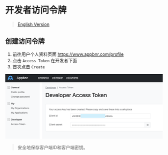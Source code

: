 # 开发者访问令牌

> [English Version](developer-access-token.md)

## 创建访问令牌

1. 前往用户个人资料页面 https://www.appbnr.com/profile
2. 点击 `Access Token` 在开发者下面
3. 首次点击 `Create`


![开发者访问令牌](https://raw.githubusercontent.com/appbnr/appbnr.github.io/main/docs/developer/%20assets/developer-access-token.png "开发者访问令牌")


> 安全地保存客户端ID和客户端密钥。